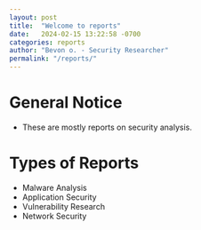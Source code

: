 ```yaml
---
layout: post
title:  "Welcome to reports"
date:   2024-02-15 13:22:58 -0700
categories: reports
author: "Bevon o. - Security Researcher"
permalink: "/reports/"
---
```

# General Notice
- These are mostly reports on security analysis.

# Types of Reports
- Malware Analysis
- Application Security
- Vulnerability Research
- Network Security

